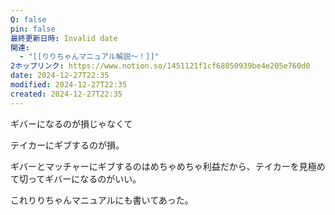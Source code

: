 ```yaml
---
Q: false
pin: false
最終更新日時: Invalid date
関連:
  - "[[りりちゃんマニュアル解説～！]]"
2ホップリンク: https://www.notion.so/1451121f1cf68050939be4e205e760d0
date: 2024-12-27T22:35
modified: 2024-12-27T22:35
created: 2024-12-27T22:35
---
```

  

ギバーになるのが損じゃなくて

テイカーにギブするのが損。

  

ギバーとマッチャーにギブするのはめちゃめちゃ利益だから、テイカーを見極めて切ってギバーになるのがいい。

  

これりりちゃんマニュアルにも書いてあった。